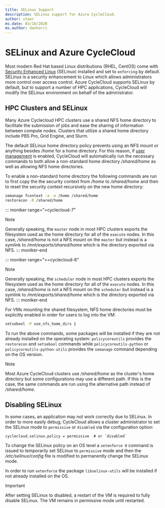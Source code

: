 ```yaml
---
title: SELinux Support
description: SELinux support for Azure CycleCloud.
author: staer
ms.date: 03/10/2020
ms.author: danharri
---
```


# SELinux and Azure CycleCloud

Most modern Red Hat based Linux distributions (RHEL, CentOS) come with [Security Enhanced Linux](https://selinuxproject.org/page/Main_Page) (SELinux) installed and set to `enforcing` by default. SELinux is a security enhancement to Linux which allows administrators more control over access control. Azure CycleCloud supports SELinux by default, but to support a number of HPC applications, CycleCloud will modify the SELinux environment on behalf of the administrator.

## HPC Clusters and SELinux

Many Azure Cyclecloud HPC clusters use a shared NFS home directory to facilitate the submission of jobs and ease the sharing of information between compute nodes. Clusters that utilize a shared home directory include PBS Pro, Grid Engine, and Slurm.

The default SELinux home directory policy prevents using an NFS mount or anything besides _/home_ for a home directory. For this reason, if [user management](~/articles/cyclecloud/concepts/user-management.md) is enabled, CycleCloud will automatically run the necessary commands to both allow a non-standard home directory _/shared/home_ as well as allowing NFS home directories.

To enable a non-standard home directory the following commands are run to first copy the the security context from _/home_ to _/shared/home_ and then to reset the security context recursively on the new home directory:

```bash
semanage fcontext -a -e /home /shared/home
restorecon -R /shared/home
```

::: moniker range="=cyclecloud-7"
> [!NOTE]
> Generally speaking, the `master` node in most HPC clusters exports the filesystem used as the home directory for all of the `execute` nodes. In this case, _/shared/home_ is not a NFS mount on the `master` but instead is a symlink to _/mnt/exports/shared/home_ which is the directory exported via NFS.
::: moniker-end

::: moniker range=">=cyclecloud-8"
> [!NOTE]
> Generally speaking, the `scheduler` node in most HPC clusters exports the filesystem used as the home directory for all of the `execute` nodes. In this case, _/shared/home_ is not a NFS mount on the `scheduler` but instead is a symlink to _/mnt/exports/shared/home_ which is the directory exported via NFS.
::: moniker-end

For VMs mounting the shared filesystem, NFS home directories must be explicitly enabled in order for users to log into the VM:

```bash
setsebool -P use_nfs_home_dirs 1
```

To run the above commands, some packages will be installed if they are not already installed on the operating system: `policycoreutils` provides the `restorecon` and `setsebool` commands while `policycoreutils-python` or `policycoreutils-python-utils` provides the `semanage` command depending on the OS version.

> [!NOTE]
> Most Azure CycleCloud clusters use _/shared/home_ as the cluster's home directory but some configurations may use a different path. If this is the case, the same commands are run using the alternative path instead of _/shared/home_.


## Disabling SELinux

In some cases, an application may not work correctly due to SELinux. In order to more easily debug, CycleCloud allows a cluster administrator to set the SELinux mode to `permissive` or `disabled` via the configuration option:

```
cyclecloud.selinux.policy = permissive  # or `disabled`
```

To change the SELinux policy on an OS level a `setenforce 0` command is issued to temporarily set SELinux to `permissive` mode and then the _/etc/selinux/config_ file is modified to permanently change the SELinux mode.

In order to run `setenforce` the package `libselinux-utils` will be installed if not already installed on the OS.

> [!IMPORTANT]
> After setting SELinux to disabled, a restart of the VM is required to fully disable SELinux. The VM remains in permissive mode until restarted.